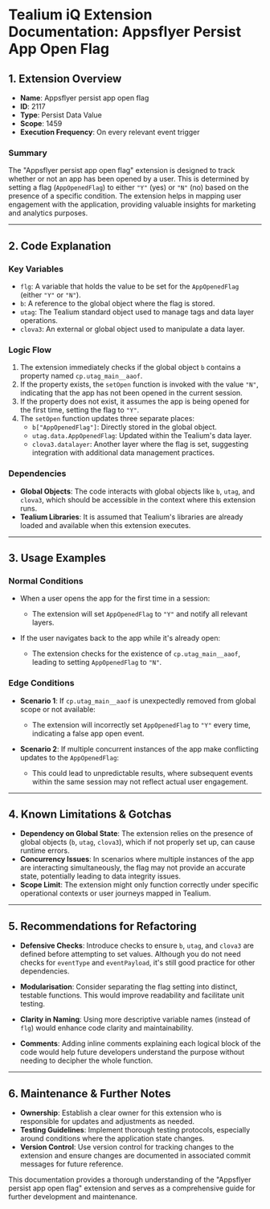 # Tealium iQ Extension Documentation: Appsflyer Persist App Open Flag

## 1. Extension Overview

- **Name**: Appsflyer persist app open flag
- **ID**: 2117
- **Type**: Persist Data Value
- **Scope**: 1459
- **Execution Frequency**: On every relevant event trigger

### Summary
The "Appsflyer persist app open flag" extension is designed to track whether or not an app has been opened by a user. This is determined by setting a flag (`AppOpenedFlag`) to either `"Y"` (yes) or `"N"` (no) based on the presence of a specific condition. The extension helps in mapping user engagement with the application, providing valuable insights for marketing and analytics purposes.

---

## 2. Code Explanation

### Key Variables
- `flg`: A variable that holds the value to be set for the `AppOpenedFlag` (either `"Y"` or `"N"`).
- `b`: A reference to the global object where the flag is stored.
- `utag`: The Tealium standard object used to manage tags and data layer operations.
- `clova3`: An external or global object used to manipulate a data layer.

### Logic Flow
1. The extension immediately checks if the global object `b` contains a property named `cp.utag_main__aaof`. 
2. If the property exists, the `setOpen` function is invoked with the value `"N"`, indicating that the app has not been opened in the current session.
3. If the property does not exist, it assumes the app is being opened for the first time, setting the flag to `"Y"`.
4. The `setOpen` function updates three separate places:
   - `b["AppOpenedFlag"]`: Directly stored in the global object.
   - `utag.data.AppOpenedFlag`: Updated within the Tealium's data layer.
   - `clova3.datalayer`: Another layer where the flag is set, suggesting integration with additional data management practices.

### Dependencies
- **Global Objects**: The code interacts with global objects like `b`, `utag`, and `clova3`, which should be accessible in the context where this extension runs.
- **Tealium Libraries**: It is assumed that Tealium's libraries are already loaded and available when this extension executes.

---

## 3. Usage Examples

### Normal Conditions
- When a user opens the app for the first time in a session:
  - The extension will set `AppOpenedFlag` to `"Y"` and notify all relevant layers.
  
- If the user navigates back to the app while it's already open:
  - The extension checks for the existence of `cp.utag_main__aaof`, leading to setting `AppOpenedFlag` to `"N"`.

### Edge Conditions
- **Scenario 1**: If `cp.utag_main__aaof` is unexpectedly removed from global scope or not available:
  - The extension will incorrectly set `AppOpenedFlag` to `"Y"` every time, indicating a false app open event.
  
- **Scenario 2**: If multiple concurrent instances of the app make conflicting updates to the `AppOpenedFlag`:
  - This could lead to unpredictable results, where subsequent events within the same session may not reflect actual user engagement.

---

## 4. Known Limitations & Gotchas

- **Dependency on Global State**: The extension relies on the presence of global objects (`b`, `utag`, `clova3`), which if not properly set up, can cause runtime errors.
- **Concurrency Issues**: In scenarios where multiple instances of the app are interacting simultaneously, the flag may not provide an accurate state, potentially leading to data integrity issues.
- **Scope Limit**: The extension might only function correctly under specific operational contexts or user journeys mapped in Tealium.

---

## 5. Recommendations for Refactoring

- **Defensive Checks**: Introduce checks to ensure `b`, `utag`, and `clova3` are defined before attempting to set values. Although you do not need checks for `eventType` and `eventPayload`, it's still good practice for other dependencies.
  
- **Modularisation**: Consider separating the flag setting into distinct, testable functions. This would improve readability and facilitate unit testing.
  
- **Clarity in Naming**: Using more descriptive variable names (instead of `flg`) would enhance code clarity and maintainability. 

- **Comments**: Adding inline comments explaining each logical block of the code would help future developers understand the purpose without needing to decipher the whole function.

---

## 6. Maintenance & Further Notes

- **Ownership**: Establish a clear owner for this extension who is responsible for updates and adjustments as needed.
- **Testing Guidelines**: Implement thorough testing protocols, especially around conditions where the application state changes.
- **Version Control**: Use version control for tracking changes to the extension and ensure changes are documented in associated commit messages for future reference.

This documentation provides a thorough understanding of the "Appsflyer persist app open flag" extension and serves as a comprehensive guide for further development and maintenance.